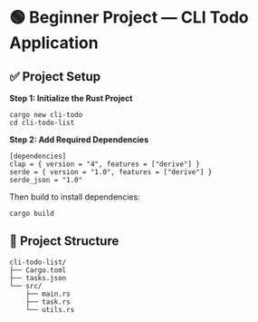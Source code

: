 # 🟢 Beginner Project — CLI Todo Application

## ✅ Project Setup

**Step 1: Initialize the Rust Project**

```
cargo new cli-todo
cd cli-todo-list
```

**Step 2: Add Required Dependencies**

```
[dependencies]
clap = { version = "4", features = ["derive"] }
serde = { version = "1.0", features = ["derive"] }
serde_json = "1.0"
```

Then build to install dependencies:

```
cargo build
```

## 📁 Project Structure

```
cli-todo-list/
├── Cargo.toml
├── tasks.json
└── src/
    ├── main.rs
    ├── task.rs
    └── utils.rs
```
